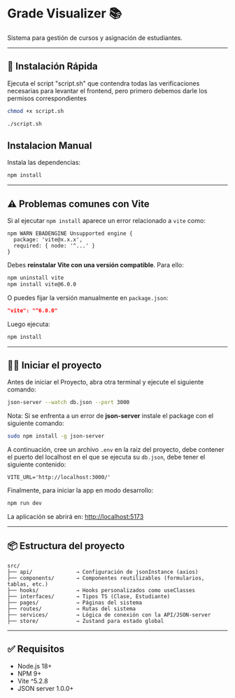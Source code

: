 # Grade Visualizer 📚

Sistema para gestión de cursos y asignación de estudiantes.

---

## 🚀 Instalación Rápida

Ejecuta el script "script.sh" que contendra todas las verificaciones necesarias para levantar el 
frontend, pero primero debemos darle los permisos correspondientes

```bash
chmod +x script.sh
```

```bash
./script.sh
```

## Instalacion Manual

Instala las dependencias:

```bash
npm install
```

---

## ⚠️ Problemas comunes con Vite

Si al ejecutar `npm install` aparece un error relacionado a `vite` como:

```
npm WARN EBADENGINE Unsupported engine {
  package: 'vite@x.x.x',
  required: { node: '^...' }
}
```

Debes **reinstalar Vite con una versión compatible**. Para ello:

```bash
npm uninstall vite
npm install vite@6.0.0
```

O puedes fijar la versión manualmente en `package.json`:

```json
"vite": "^6.0.0"
```

Luego ejecuta:

```bash
npm install
```

---

## 🧑‍💻 Iniciar el proyecto

Antes de iniciar el Proyecto, abra otra terminal y ejecute el siguiente comando:

```bash
json-server --watch db.json --port 3000
```

Nota: Si se enfrenta a un error de **json-server** instale el package con el siguiente comando:

```bash
sudo npm install -g json-server
```


A continuación, cree un archivo `.env` en la raiz del proyecto, debe contener el puerto del localhost en el que se ejecuta su `db.json`, debe tener el siguiente contenido:
```
VITE_URL='http://localhost:3000/'
```

Finalmente, para iniciar la app en modo desarrollo:

```bash
npm run dev
```

La aplicación se abrirá en: [http://localhost:5173](http://localhost:5173)

---

## 📦 Estructura del proyecto

```
src/
├── api/              → Configuración de jsonInstance (axios)
├── components/       → Componentes reutilizables (formularios, tablas, etc.)
├── hooks/            → Hooks personalizados como useClasses
├── interfaces/       → Tipos TS (Clase, Estudiante)
├── pages/            → Páginas del sistema
├── routes/           → Rutas del sistema
├── services/         → Lógica de conexión con la API/JSON-server
├── store/            → Zustand para estado global

```

---

## ✅ Requisitos

- Node.js 18+
- NPM 9+
- Vite ^5.2.8
- JSON server 1.0.0+
